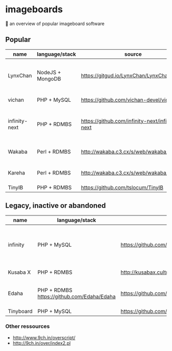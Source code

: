 # imageboards
:ramen: an overview of popular imageboard software

## Popular

name | language/stack | source | comments
-----| -------------- | ------ | --------
LynxChan | NodeJS + MongoDB | https://gitgud.io/LynxChan/LynxChan | all functionality exposed via JSON based RPC
vichan | PHP + MySQL | https://github.com/vichan-devel/vichan/ | Fork of Tinyboard
infinity-next | PHP + RDMBS | https://github.com/infinity-next/infinity-next | Rewrite of infinity, built on top of the Laravel framework
Wakaba | Perl + RDMBS | http://wakaba.c3.cx/s/web/wakaba_kareha | Inspired by Futaba and Futallaby
Kareha | Perl + RDMBS | http://wakaba.c3.cx/s/web/wakaba_kareha | textboard-only version of Wakaba
TinyIB | PHP + RDMBS | https://github.com/tslocum/TinyIB | 


## Legacy, inactive or abandoned

name | language/stack | source | comments
-----| -------------- | ------ | --------
infinity | PHP + MySQL | https://github.com/ctrlcctrlv/infinity | deprecated in favor of vichan and/or infinity-next
Kusaba X | PHP + RDMBS | http://kusabax.cultnet.net/ | no updates since 2013
Edaha | PHP + RDMBS https://github.com/Edaha/Edaha | https://github.com/Edaha/Edaha | Fork of Kusaba X, no updates since 2013
Tinyboard | PHP + MySQL | https://github.com/savetheinternet/Tinyboard | 

### Other ressources
* http://www.9ch.in/overscript/
* http://9ch.in/over/index2.pl
